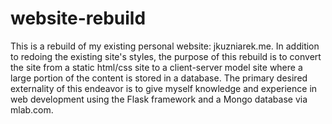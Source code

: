 # website-rebuild
This is a rebuild of my existing personal website: jkuzniarek.me. 
In addition to redoing the existing site's styles, the purpose of this rebuild is to convert the site from a static html/css site to a client-server model site where a large portion of the content is stored in a database.
The primary desired externality of this endeavor is to give myself knowledge and experience in web development using the Flask framework and a Mongo database via mlab.com.
